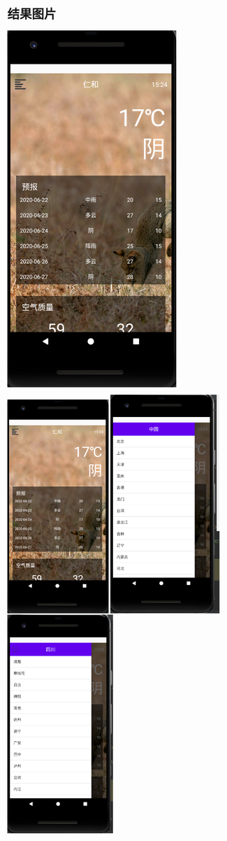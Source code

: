 # 结果图片



 ![](https://github.com/mrapple33/CoolWeather/blob/master/app/doc/1.PNG)

<img src="1.PNG" alt="1" style="zoom:60%;" />

<img src="2.PNG" alt="2" style="zoom:60%;" />

<img src="3.PNG" alt="3" style="zoom:60%;" />
